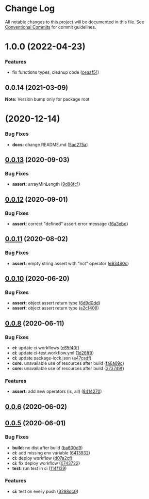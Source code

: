 # Change Log

All notable changes to this project will be documented in this file.
See [Conventional Commits](https://conventionalcommits.org) for commit guidelines.

# 1.0.0 (2022-04-23)


### Features

* fix functions types, cleanup code ([ceaaf51](https://github.com/Shedevro/web-utils/commit/ceaaf51ce335a2a3b4f0a4dc013db10fadda53ec))





## 0.0.14 (2021-03-09)

**Note:** Version bump only for package root





# [](https://github.com/Shedevro/web-utils/compare/v0.0.13...v) (2020-12-14)


### Bug Fixes

* **docs:** change README.md ([5ac275a](https://github.com/Shedevro/web-utils/commit/5ac275aa6230bc93933282df7d277718ee3077a3))



## [0.0.13](https://github.com/Shedevro/web-utils/compare/v0.0.12...v0.0.13) (2020-09-03)


### Bug Fixes

* **assert:** arrayMinLength ([9d88fc1](https://github.com/Shedevro/web-utils/commit/9d88fc1ad73e68a63eeb9ce4333fb93c579b708a))



## [0.0.12](https://github.com/Shedevro/web-utils/compare/v0.0.11...v0.0.12) (2020-09-01)


### Bug Fixes

* **assert:** correct "defined" assert error message ([f6a3ebd](https://github.com/Shedevro/web-utils/commit/f6a3ebde5031e062888e00e3cbcf10fc7387ebd3))



## [0.0.11](https://github.com/Shedevro/web-utils/compare/v0.0.10...v0.0.11) (2020-08-02)


### Bug Fixes

* **assert:** empty string assert with "not" operator ([e93480c](https://github.com/Shedevro/web-utils/commit/e93480c951e31073ab63ea41323d1d9d23bf1361))



## [0.0.10](https://github.com/Shedevro/web-utils/compare/v0.0.8...v0.0.10) (2020-06-20)


### Bug Fixes

* **assert:** object assert return type ([6d9d0dd](https://github.com/Shedevro/web-utils/commit/6d9d0ddfd26134021c59f2439f33cd965b0fe7a1))
* **assert:** object assert return type ([a2c1409](https://github.com/Shedevro/web-utils/commit/a2c14096c89c1aa0703dc0351689b2b747984066))



## [0.0.8](https://github.com/Shedevro/web-utils/compare/v0.0.6...v0.0.8) (2020-06-11)


### Bug Fixes

* **ci:** update ci workflows ([c65f40f](https://github.com/Shedevro/web-utils/commit/c65f40f193c8996d1c35a8d39f1405ed1372120e))
* **ci:** update ci-test.workflow.yml ([1d26ff9](https://github.com/Shedevro/web-utils/commit/1d26ff9db7495b7343ddacedd9b299e81c2b043a))
* **ci:** update package-lock.json ([e47cadf](https://github.com/Shedevro/web-utils/commit/e47cadf0fc3e0595409cef28bc2fa1f5be1f2c5d))
* **core:** unavailable use of resources after build ([fa6a09c](https://github.com/Shedevro/web-utils/commit/fa6a09c8e88969faca9a700d8c5aba912e5f0b48))
* **core:** unavailable use of resources after build ([373749f](https://github.com/Shedevro/web-utils/commit/373749f2debb704c5eef4ccd42bba7680ce21f21))


### Features

* **assert:** add new operators (is, all) ([8414270](https://github.com/Shedevro/web-utils/commit/8414270db2edcc84a1a7c8b6329a185ddb0c58be))



## [0.0.6](https://github.com/Shedevro/web-utils/compare/v0.0.5...v0.0.6) (2020-06-02)



## [0.0.5](https://github.com/Shedevro/web-utils/compare/114f13969ddaa64fe24201beb8deff212cb714fe...v0.0.5) (2020-06-01)


### Bug Fixes

* **build:** no dist after build ([ba600d9](https://github.com/Shedevro/web-utils/commit/ba600d9b4aa68daf8856e1b86344591417ba280d))
* **ci:** add missing env variable ([6413932](https://github.com/Shedevro/web-utils/commit/6413932fe8001b6df2b110366ec53cb7c5203ff8))
* **ci:** deploy workflow ([d07a2cf](https://github.com/Shedevro/web-utils/commit/d07a2cfd596c1d0da14cc550921e0dde97fe8c59))
* **ci:** fix deploy workflow ([0743722](https://github.com/Shedevro/web-utils/commit/0743722d0e5ec5ebf975f2cf87dc33049b2395c2))
* **test:** run test in ci ([114f139](https://github.com/Shedevro/web-utils/commit/114f13969ddaa64fe24201beb8deff212cb714fe))


### Features

* **ci:** test on every push ([3298dc0](https://github.com/Shedevro/web-utils/commit/3298dc0f83e511b347766dfe418d33f8b2a460d1))
